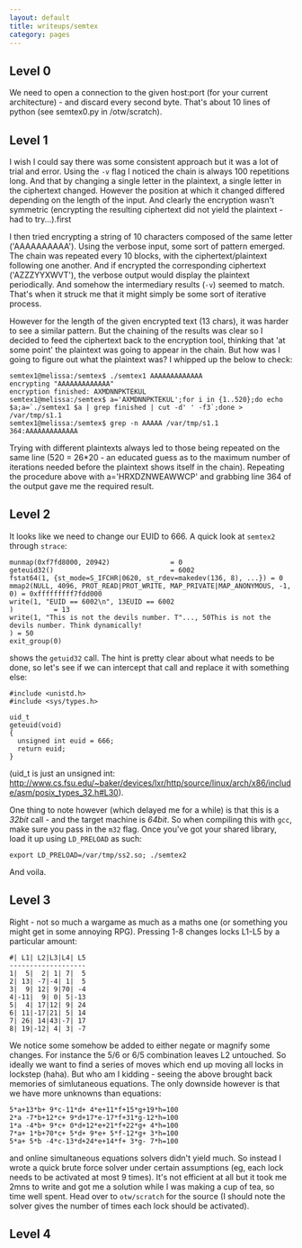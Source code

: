 ```yaml
---
layout: default
title: writeups/semtex
category: pages
---
```


## Level 0 ##

We need to open a connection to the given host:port (for your current architecture) - and discard every second byte. That's about 10 lines of python (see semtex0.py in /otw/scratch).

## Level 1 ##
I wish I could say there was some consistent approach but it was a lot of trial and error. Using the `-v` flag I noticed the chain is always 100 repetitions long. And that by changing a single letter in the plaintext, a single letter in the ciphertext changed. However the position at which it changed differed depending on the length of the input. And clearly the encryption wasn't symmetric (encrypting the resulting ciphertext did not yield the plaintext - had to try...).first

I then tried encrypting a string of 10 characters composed of the same letter ('AAAAAAAAAA'). Using the verbose input, some sort of pattern emerged. The chain was repeated every 10 blocks, with the ciphertext/plaintext following one another. And if encrypted the corresponding ciphertext ('AZZZYYXWVT'), the verbose output would display the plaintext periodically. And somehow the intermediary results (`-v`) seemed to match. That's when it struck me that it might simply be some sort of iterative process.

However for the length of the given encrypted text (13 chars), it was harder to see a similar pattern. But the chaining of the results was clear so I decided to feed the ciphertext back to the encryption tool, thinking that 'at some point' the plaintext was going to appear in the chain. But how was I going to figure out what the plaintext was? I whipped up the below to check:

    semtex1@melissa:/semtex$ ./semtex1 AAAAAAAAAAAAA
    encrypting "AAAAAAAAAAAAA"
    encryption finished: AXMDNNPKTEKUL
    semtex1@melissa:/semtex$ a='AXMDNNPKTEKUL';for i in {1..520};do echo $a;a=`./semtex1 $a | grep finished | cut -d' ' -f3`;done > /var/tmp/s1.1
    semtex1@melissa:/semtex$ grep -n AAAAA /var/tmp/s1.1
    364:AAAAAAAAAAAAA

Trying with different plaintexts always led to those being repeated on the same line (520 = 26\*20 - an educated guess as to the maximum number of iterations needed before the plaintext shows itself in the chain). Repeating the procedure above with a='HRXDZNWEAWWCP' and grabbing line 364 of the output gave me the required result.

## Level 2 ##

It looks like we need to change our EUID to 666. A quick look at `semtex2` through `strace`:

    munmap(0xf7fd8000, 20942)               = 0
    geteuid32()                             = 6002
    fstat64(1, {st_mode=S_IFCHR|0620, st_rdev=makedev(136, 8), ...}) = 0
    mmap2(NULL, 4096, PROT_READ|PROT_WRITE, MAP_PRIVATE|MAP_ANONYMOUS, -1, 0) = 0xfffffffff7fdd000
    write(1, "EUID == 6002\n", 13EUID == 6002
    )          = 13
    write(1, "This is not the devils number. T"..., 50This is not the devils number. Think dynamically!
    ) = 50
    exit_group(0)

shows the `getuid32` call. The hint is pretty clear about what needs to be done, so let's see if we can intercept that call and replace it with something else:

    #include <unistd.h>
    #include <sys/types.h>
    
    uid_t
    geteuid(void)
    {
      unsigned int euid = 666;
      return euid;
    }
    
(uid_t is just an unsigned int: http://www.cs.fsu.edu/~baker/devices/lxr/http/source/linux/arch/x86/include/asm/posix_types_32.h#L30).

One thing to note however (which delayed me for a while) is that this is a *32bit* call - and the target machine is *64bit*. So when compiling this with `gcc`, make sure you pass in the `m32` flag. Once you've got your shared library, load it up using `LD_PRELOAD` as such:

    export LD_PRELOAD=/var/tmp/ss2.so; ./semtex2

And voila.

## Level 3 ##

Right - not so much a wargame as much as a maths one (or something you might get in some annoying RPG). Pressing 1-8 changes locks L1-L5 by a particular amount:

    #| L1| L2|L3|L4| L5
    -------------------
    1|  5|  2| 1| 7|  5
    2| 13| -7|-4| 1|  5
    3|  9| 12| 9|70| -4
    4|-11|  9| 0| 5|-13
    5|  4| 17|12| 9| 24
    6| 11|-17|21| 5| 14
    7| 26| 14|43|-7| 17
    8| 19|-12| 4| 3| -7

We notice some somehow be added to either negate or magnify some changes. For instance the 5/6 or 6/5 combination leaves L2 untouched. So ideally we want to find a series of moves which end up moving all locks in lockstep (haha). But who am I kidding - seeing the above brought back memories of simlutaneous equations. The only downside however is that we have more unknowns than equations:

    5*a+13*b+ 9*c-11*d+ 4*e+11*f+15*g+19*h=100
    2*a -7*b+12*c+ 9*d+17*e-17*f+31*g-12*h=100
    1*a -4*b+ 9*c+ 0*d+12*e+21*f+22*g+ 4*h=100
    7*a+ 1*b+70*c+ 5*d+ 9*e+ 5*f-12*g+ 3*h=100
    5*a+ 5*b -4*c-13*d+24*e+14*f+ 3*g- 7*h=100

and online simultaneous equations solvers didn't yield much. So instead I wrote a quick brute force solver under certain assumptions (eg, each lock needs to be activated at most 9 times). It's not efficient at all but it took me 2mns to write and got me a solution while I was making a cup of tea, so time well spent. Head over to `otw/scratch` for the source (I should note the solver gives the number of times each lock should be activated).

## Level 4 ##

